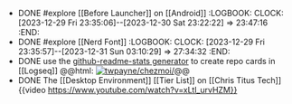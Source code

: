 - DONE #explore [[Before Launcher]] on [[Android]]
  :LOGBOOK:
  CLOCK: [2023-12-29 Fri 23:35:06]--[2023-12-30 Sat 23:22:22] =>  23:47:16
  :END:
- DONE #explore [[Nerd Font]]
  :LOGBOOK:
  CLOCK: [2023-12-29 Fri 23:35:57]--[2023-12-31 Sun 03:10:29] =>  27:34:32
  :END:
- DONE use the [github-readme-stats generator](https://github.com/astr0n0mer/github-readme-stats) to create repo cards in [[Logseq]]
  @@html: <a href="https://github.com/astr0n0mer/github-readme-stats/"><img src="https://github-readme-stats-astronomer.vercel.app/api/pin/?username=astr0n0mer&repo=github-readme-stats&theme=tokyonight" alt="twpayne/chezmoi/"/></a>@@
- DONE The [[Desktop Environment]] [[Tier List]] on [[Chris Titus Tech]]
  {{video https://www.youtube.com/watch?v=xLtl_urvHZM}}
